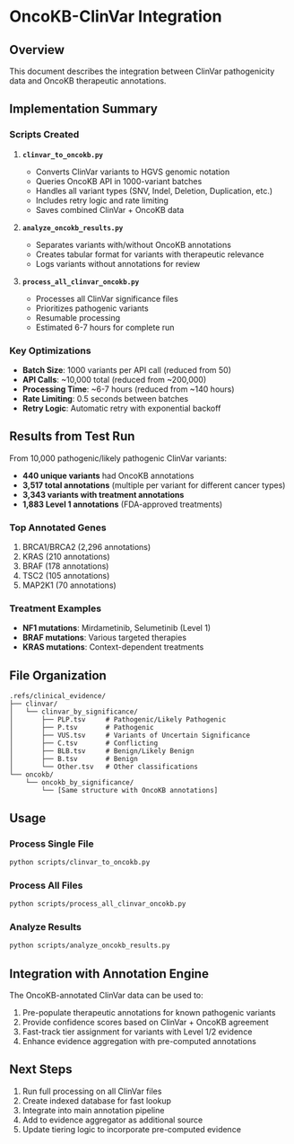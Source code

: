 # OncoKB-ClinVar Integration

## Overview
This document describes the integration between ClinVar pathogenicity data and OncoKB therapeutic annotations.

## Implementation Summary

### Scripts Created

1. **`clinvar_to_oncokb.py`**
   - Converts ClinVar variants to HGVS genomic notation
   - Queries OncoKB API in 1000-variant batches
   - Handles all variant types (SNV, Indel, Deletion, Duplication, etc.)
   - Includes retry logic and rate limiting
   - Saves combined ClinVar + OncoKB data

2. **`analyze_oncokb_results.py`**
   - Separates variants with/without OncoKB annotations
   - Creates tabular format for variants with therapeutic relevance
   - Logs variants without annotations for review

3. **`process_all_clinvar_oncokb.py`**
   - Processes all ClinVar significance files
   - Prioritizes pathogenic variants
   - Resumable processing
   - Estimated 6-7 hours for complete run

### Key Optimizations

- **Batch Size**: 1000 variants per API call (reduced from 50)
- **API Calls**: ~10,000 total (reduced from ~200,000)
- **Processing Time**: ~6-7 hours (reduced from ~140 hours)
- **Rate Limiting**: 0.5 seconds between batches
- **Retry Logic**: Automatic retry with exponential backoff

## Results from Test Run

From 10,000 pathogenic/likely pathogenic ClinVar variants:
- **440 unique variants** had OncoKB annotations
- **3,517 total annotations** (multiple per variant for different cancer types)
- **3,343 variants with treatment annotations**
- **1,883 Level 1 annotations** (FDA-approved treatments)

### Top Annotated Genes
1. BRCA1/BRCA2 (2,296 annotations)
2. KRAS (210 annotations)
3. BRAF (178 annotations)
4. TSC2 (105 annotations)
5. MAP2K1 (70 annotations)

### Treatment Examples
- **NF1 mutations**: Mirdametinib, Selumetinib (Level 1)
- **BRAF mutations**: Various targeted therapies
- **KRAS mutations**: Context-dependent treatments

## File Organization

```
.refs/clinical_evidence/
├── clinvar/
│   └── clinvar_by_significance/
│       ├── PLP.tsv     # Pathogenic/Likely Pathogenic
│       ├── P.tsv       # Pathogenic
│       ├── VUS.tsv     # Variants of Uncertain Significance
│       ├── C.tsv       # Conflicting
│       ├── BLB.tsv     # Benign/Likely Benign
│       ├── B.tsv       # Benign
│       └── Other.tsv   # Other classifications
└── oncokb/
    └── oncokb_by_significance/
        └── [Same structure with OncoKB annotations]
```

## Usage

### Process Single File
```bash
python scripts/clinvar_to_oncokb.py
```

### Process All Files
```bash
python scripts/process_all_clinvar_oncokb.py
```

### Analyze Results
```bash
python scripts/analyze_oncokb_results.py
```

## Integration with Annotation Engine

The OncoKB-annotated ClinVar data can be used to:
1. Pre-populate therapeutic annotations for known pathogenic variants
2. Provide confidence scores based on ClinVar + OncoKB agreement
3. Fast-track tier assignment for variants with Level 1/2 evidence
4. Enhance evidence aggregation with pre-computed annotations

## Next Steps

1. Run full processing on all ClinVar files
2. Create indexed database for fast lookup
3. Integrate into main annotation pipeline
4. Add to evidence aggregator as additional source
5. Update tiering logic to incorporate pre-computed evidence